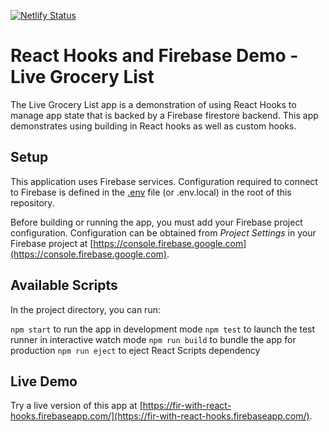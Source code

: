 [![Netlify Status](https://api.netlify.com/api/v1/badges/01fdffdd-4220-451e-a9df-3f3e1b887e6c/deploy-status)](https://app.netlify.com/sites/hellbonix/deploys)

# React Hooks and Firebase Demo - Live Grocery List

The Live Grocery List app is a demonstration of using React Hooks to manage app state that is backed by a Firebase firestore backend. This app demonstrates using building in React hooks as well as custom hooks.

## Setup

This application uses Firebase services. Configuration required to connect to Firebase is defined in the [.env](.env) file (or .env.local) in the root of this repository.

Before building or running the app, you must add your Firebase project configuration. Configuration can be obtained from *Project Settings* in your Firebase project at [https://console.firebase.google.com](https://console.firebase.google.com).

## Available Scripts

In the project directory, you can run:

`npm start` to run the app in development mode
`npm test` to launch the test runner in interactive watch mode
`npm run build` to bundle the app for production
`npm run eject` to eject React Scripts dependency

## Live Demo

Try a live version of this app at [https://fir-with-react-hooks.firebaseapp.com/](https://fir-with-react-hooks.firebaseapp.com/).
